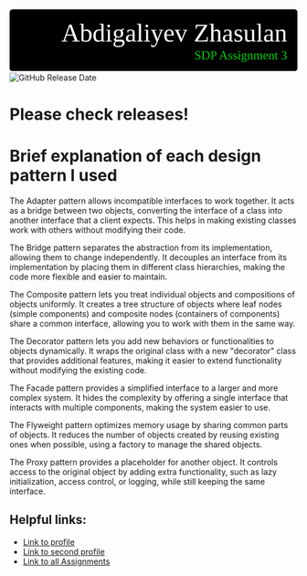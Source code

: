 <img src="banner.png">
<img alt="GitHub Release Date" src="https://img.shields.io/github/release-date/zhsln/SDP_Assignment2">
<h1>Please check releases!</h1>
<h1>Brief explanation of each design pattern I used</h1>
<p>
The Adapter pattern allows incompatible interfaces to work together. It acts as a bridge between two objects, converting the interface of a class into another interface that a client expects. This helps in making existing classes work with others without modifying their code.

The Bridge pattern separates the abstraction from its implementation, allowing them to change independently. It decouples an interface from its implementation by placing them in different class hierarchies, making the code more flexible and easier to maintain.

The Composite pattern lets you treat individual objects and compositions of objects uniformly. It creates a tree structure of objects where leaf nodes (simple components) and composite nodes (containers of components) share a common interface, allowing you to work with them in the same way.

The Decorator pattern lets you add new behaviors or functionalities to objects dynamically. It wraps the original class with a new "decorator" class that provides additional features, making it easier to extend functionality without modifying the existing code.

The Facade pattern provides a simplified interface to a larger and more complex system. It hides the complexity by offering a single interface that interacts with multiple components, making the system easier to use.

The Flyweight pattern optimizes memory usage by sharing common parts of objects. It reduces the number of objects created by reusing existing ones when possible, using a factory to manage the shared objects.

The Proxy pattern provides a placeholder for another object. It controls access to the original object by adding extra functionality, such as lazy initialization, access control, or logging, while still keeping the same interface.
</p>
<h2>Helpful links:</h2>
<ul>
<li><a href="https://github.com/zhsln">Link to profile</a></li>
<li><a href="https://github.com/manInTheJacket">Link to second profile</a></li> 
<li><a href="https://github.com/zhsln/SDP_Assignments">Link to all Assignments</a></li>
</ul>
